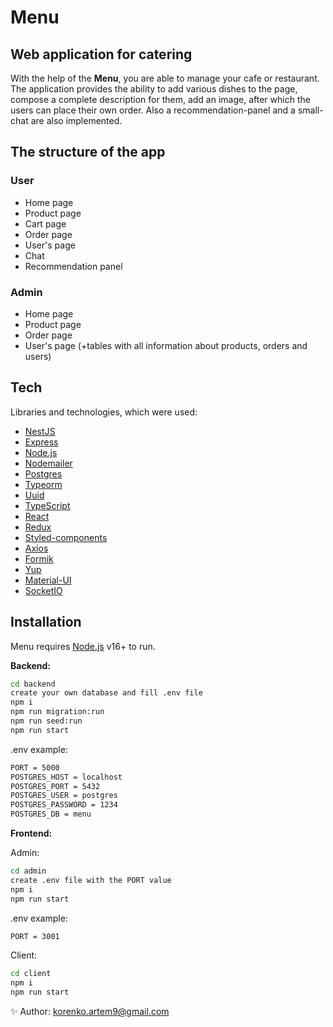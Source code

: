 # Menu

## Web application for catering

With the help of the  **Menu**, you are able to  manage your cafe or restaurant. The application provides the ability to add various dishes to the page, compose a complete description for them, add an image, after which the users can place their own order. Also a recommendation-panel and a small-chat are also implemented.

## The structure of the app

### User

- Home page
- Product page
- Cart page
- Order page
- User's page
- Chat
- Recommendation panel

### Admin

- Home page
- Product page
- Order page
- User's page
(+tables with all information about products, orders and users)

## Tech

Libraries and technologies, which were used:

- [NestJS](https://duckduckgo.com)
- [Express](https://expressjs.com)
- [Node.js](https://nodejs.org)
- [Nodemailer](https://nodemailer.com)
- [Postgres](https://www.postgresql.org)
- [Typeorm](https://typeorm.io)
- [Uuid](https://www.npmjs.com/package/uuid)
- [TypeScript](https://www.typescriptlang.org)
- [React](https://react.dev)
- [Redux](https://redux.js.org/)
- [Styled-components](https://styled-components.com)
- [Axios](https://axios-http.com)
- [Formik](https://formik.org)
- [Yup](https://github.com/jquense/yup)
- [Material-UI](https://mui.com/)
- [SocketIO](https://socket.io/)

## Installation

Menu requires [Node.js](https://nodejs.org/) v16+ to run.

**Backend:**

```sh
cd backend
create your own database and fill .env file
npm i
npm run migration:run
npm run seed:run
npm run start
```

.env example:

```sh
PORT = 5000
POSTGRES_HOST = localhost
POSTGRES_PORT = 5432
POSTGRES_USER = postgres
POSTGRES_PASSWORD = 1234
POSTGRES_DB = menu
```

**Frontend:**

Admin:

```sh
cd admin
create .env file with the PORT value
npm i
npm run start
```

.env example:

```sh
PORT = 3001
```

Client:

```sh
cd client
npm i
npm run start
```

 ✨ Author: <korenko.artem9@gmail.com>
